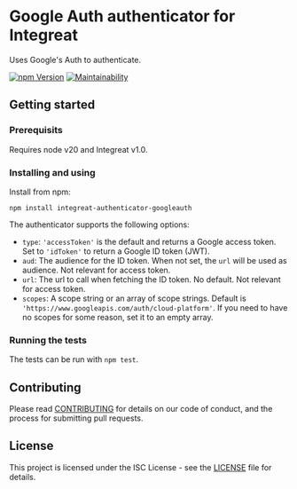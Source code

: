 # Google Auth authenticator for Integreat

Uses Google's Auth to authenticate.

[![npm Version](https://img.shields.io/npm/v/integreat-authenticator-googleauth.svg)](https://www.npmjs.com/package/integreat-authenticator-googleauth)
[![Maintainability](https://api.codeclimate.com/v1/badges/6cfc3f8c23594ffb7e12/maintainability)](https://codeclimate.com/github/integreat-io/integreat-authenticator-googleauth/maintainability)

## Getting started

### Prerequisits

Requires node v20 and Integreat v1.0.

### Installing and using

Install from npm:

```
npm install integreat-authenticator-googleauth
```

The authenticator supports the following options:

- `type`: `'accessToken'` is the default and returns a Google access token. Set
  to `'idToken'` to return a Google ID token (JWT).
- `aud`: The audience for the ID token. When not set, the `url` will be used
  as audience. Not relevant for access token.
- `url`: The url to call when fetching the ID token. No default. Not relevant
  for access token.
- `scopes`: A scope string or an array of scope strings. Default is
  `'https://www.googleapis.com/auth/cloud-platform'`. If you need to have no
  scopes for some reason, set it to an empty array.

### Running the tests

The tests can be run with `npm test`.

## Contributing

Please read
[CONTRIBUTING](https://github.com/integreat-io/integreat-authenticator-googleauth/blob/master/CONTRIBUTING.md)
for details on our code of conduct, and the process for submitting pull
requests.

## License

This project is licensed under the ISC License - see the
[LICENSE](https://github.com/integreat-io/integreat-authenticator-googleauth/blob/master/LICENSE)
file for details.
